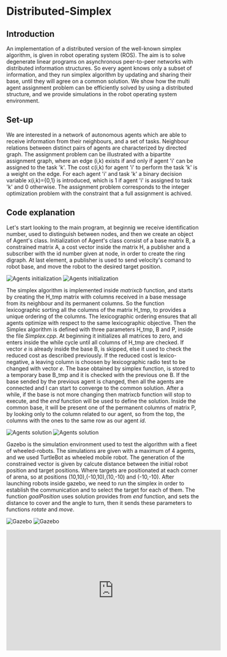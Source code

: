 # Distributed-Simplex    

## Introduction
An implementation of a distributed version of the well-known simplex algorithm, is given in robot operating system (ROS).
The aim is to solve degenerate linear programs on asynchronous peer-to-peer networks with distributed information structures.
So every agent knows only a subset of information, and they run simplex algorithm by updating and sharing their base, until they will agree on a common solution. We show how the multi agent assignment problem can be efficiently solved by using a distributed structure, and we provide simulations in the robot operating system environment. 

## Set-up
We are interested in a network of autonomous agents which are able to receive information from their neighbours, and a set of tasks. Neighbour relations between distinct pairs of agents are characterized by directed graph. 
The assignment problem can be illustrated with a bipartite assignment graph, where an edge (i,k) exists if and only if agent 'i' can be assigned to the task 'k'. The cost c(i,k) for agent 'i' to perform the task 'k' is a weight on the edge.
For each agent 'i' and task 'k' a binary decision variable x(i,k)={0,1} is introduced, which is 1 if agent 'i' is assigned to task 'k' and 0 otherwise. 
The assignment problem corresponds to the integer optimization problem with the constraint that a full assignment is achived.

## Code explanation

Let's start looking to the main program, at beginnig we receive identification number, used to distinguish between nodes, and then we create an object of Agent's class.
Initialization of Agent's class consist of a base matrix B, a constrained matrix A, a cost vector inside the matrix H, a publisher and a subscriber with the id number given at node, in order to create the ring digraph.
At last element, a publisher is used to send velocity's comand to robot base, and move the robot to the desired target position. 

![Agents initialization](/images/AgentsStart.png)
![Agents initialization](/images/PermanentCols.png)

The simplex algorithm is implemented inside *matrixcb* function, and starts by creating the H_tmp matrix with columns received in a base message from its neighbour and its permanent columns. So the function lexicographic sorting all the columns of the matrix H_tmp, to provides a unique ordering of the columns. The lexicographic ordering ensures that all agents optimize with respect to the same lexicographic objective.
Then the Simplex algorithm is defined with three parameters H_tmp, B and P, inside the file *Simplex.cpp*. At beginning it initializes all matrices to zero, and enters inside the  while cycle until all columns of H_tmp are checked.
If vector *e* is already inside the base B, is skipped, else it used to check the reduced cost as described previously. If the reduced cost is lexico-negative, a leaving column is choosen by lexicographic radio test to be changed with vector *e*.
The base obtained by simplex function, is stored to a temporary base B_tmp and it is checked with the previous one B.
If the base sended by the previous agent is changed, then all the agents are connected and I can start to converge to the common solution.
After a while, if the base is not more changing then matrixcb function will stop to execute, and the *end* function will be used to define the solution. Inside the common base, it will be present one of the permanent columns of matrix P, by looking only to the column related to our agent, so from the top, the columns with the ones to the same row as our agent *id*.

![Agents solution](/images/SameBase.png)
![Agents solution](/images/Solution1.png)

Gazebo is the simulation environment used to test the algorithm with a fleet of wheeled-robots. The simulations are given with a maximum of 4 agents, and we used TurtleBot as wheeled mobile robot. The generation of the constrained vector is given by calcute distance between the initial robot position and target positions. Where targets are positionated at each corner of arena, so at positions (10,10),(-10,10),(10,-10) and (-10,-10).
After launching robots inside gazebo, we need to run the simplex in order to establish the communication and to select the target for each of them.
The function *goalPosition* uses solution provides from *end* function, and sets the distance to cover and the angle to turn, then it sends these parameters to functions *rotate* and *move*.

![Gazebo](/images/Agent.png)
![Gazebo](/images/Graph_with_Gazebo.png)

<iframe width="560" height="315" src="https://www.youtube.com/embed/sib7pv8JoH4" frameborder="0" allow="accelerometer; autoplay; encrypted-media; gyroscope; picture-in-picture" allowfullscreen></iframe>

